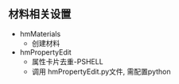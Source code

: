 
## 材料相关设置

+ hmMaterials
	+ 创建材料
+ hmPropertyEdit
	+ 属性卡片去重-PSHELL
	+ 调用 hmPropertyEdit.py文件, 需配置python
